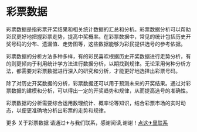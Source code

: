 # 彩票数据

彩票数据是指彩票开奖结果和相关统计数据的汇总和分析。彩票数据分析可以帮助彩民更好地把握彩票走势，提高中奖概率。在彩票数据中，常见的统计包括历史开奖号码的分布、遗漏值、走势图等，这些数据能够为彩民提供选号的参考依据。

彩票数据的分析方法多种多样，有的彩民喜欢根据历史开奖数据进行走势分析，有的则更倾向于利用统计学方法进行数据分析，以期找到规律。无论采用何种分析方法，都需要对彩票数据进行深入的研究和分析，才能更好地选择出彩票号码。

除了对历史开奖数据的分析，彩票数据还可以用于预测未来的开奖结果。通过对彩票数据的建模和分析，可以得出一定的开奖趋势和规律，从而提高选号的准确性。

彩票数据的分析需要综合运用数理统计、概率论等知识，结合彩票市场的实时动态，以便更准确地分析出彩票的走势和规律。

更多 关于彩票数据 请通过✈与我们联系，感谢阅读,谢谢！[点这✈里联系](https://d.k02.cc)